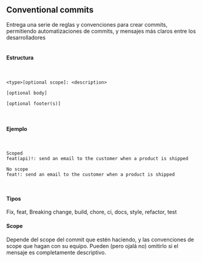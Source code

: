 
## Conventional commits
Entrega una serie de reglas y convenciones para crear commits, permitiendo automatizaciones de commits, 
y mensajes más claros entre los desarrolladores
 <br/> <br/>

<div class='flex gap-10'>
<div class='w-2/3'>

#### Estructura

<br/>

```
<type>[optional scope]: <description>

[optional body]

[optional footer(s)]

```
<br/>

#### Ejemplo

<br/>

```
Scoped
feat(api)!: send an email to the customer when a product is shipped

No scope
feat!: send an email to the customer when a product is shipped



```

</div>
<div>

#### Tipos
Fix, feat, Breaking change, build, chore, ci, docs, style, refactor, test

#### Scope
Depende del scope del commit que estén haciendo, y las convenciones de scope que hagan con su equipo.
Pueden (pero ojalá no) omitirlo si el mensaje es completamente descriptivo.

</div>
</div>
